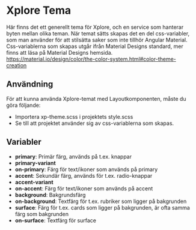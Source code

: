 # Xplore Tema
Här finns det ett generellt tema för Xplore, och en service som hanterar byten mellan olika teman.
När temat sätts skapas det en del css-variabler, som man använder för att stilsätta saker som inte tillhör Angular Material.
Css-variablerna som skapas utgår ifrån Material Designs standard, mer finns att läsa på Material Designs hemsida.
https://material.io/design/color/the-color-system.html#color-theme-creation


## Användning

För att kunna använda Xplore-temat med Layoutkomponenten, måste du göra följande:
  * Importera xp-theme.scss i projektets style.scss
  * Se till att projektet använder sig av css-variablerna som skapas.


## Variabler

  - **primary**: Primär färg, används på t.ex. knappar
  - **primary-variant**
  - **on-primary**: Färg för text/ikoner som används på primary
  - **accent**: Sekundär färg, används för t.ex. radio-knappar
  - **accent-variant**
  - **on-accent**: Färg för text/ikoner som används på accent
  - **background**: Bakgrundsfärg
  - **on-background**: Textfärg för t.ex. rubriker som ligger på bakgrunden
  - **surface**: Färg för t.ex. cards som ligger på bakgrunden, är ofta samma färg som bakgrunden
  - **on-surface**: Textfärg för surface